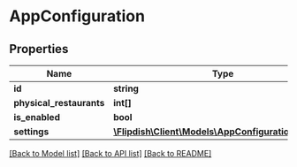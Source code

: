 # AppConfiguration

## Properties
Name | Type | Description | Notes
------------ | ------------- | ------------- | -------------
**id** | **string** |  | [optional] 
**physical_restaurants** | **int[]** |  | [optional] 
**is_enabled** | **bool** |  | [optional] 
**settings** | [**\Flipdish\\Client\Models\AppConfigurationSetting[]**](AppConfigurationSetting.md) |  | [optional] 

[[Back to Model list]](../README.md#documentation-for-models) [[Back to API list]](../README.md#documentation-for-api-endpoints) [[Back to README]](../README.md)


